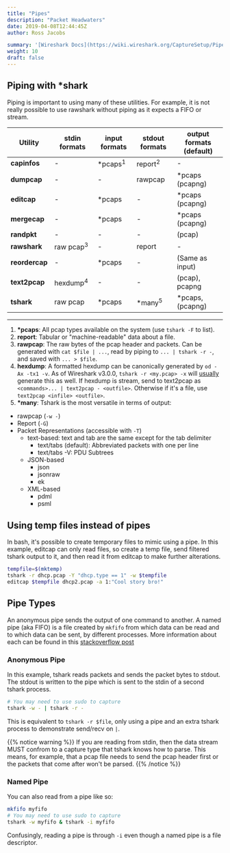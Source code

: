 ```yaml
---
title: "Pipes"
description: "Packet Headwaters"
date: 2019-04-08T12:44:45Z
author: Ross Jacobs

summary: '[Wireshark Docs](https://wiki.wireshark.org/CaptureSetup/Pipes)'
weight: 10
draft: false
---
```


## Piping with *shark

Piping is important to using many of these utilities. For example, it is not
really possible to use rawshark without piping as it expects a FIFO or stream.

| Utility        | stdin formats        | input formats      | stdout formats     | output formats (default) |
|----------------|----------------------|--------------------|--------------------|--------------------------|
| **capinfos**   | -                    | *pcaps<sup>1</sup> | report<sup>2</sup> | -                        |
| **dumpcap**    | -                    | -                  | rawpcap            | *pcaps (pcapng)          |
| **editcap**    | -                    | *pcaps             | -                  | *pcaps (pcapng)          |
| **mergecap**   | -                    | *pcaps             | -                  | *pcaps (pcapng)          |
| **randpkt**    | -                    | -                  | -                  | (pcap)                   |
| **rawshark**   | raw pcap<sup>3</sup> | -                  | report             | -                        |
| **reordercap** | -                    | *pcaps             | -                  | (Same as input)          |
| **text2pcap**  | hexdump<sup>4</sup>  | -                  | -                  | (pcap), pcapng           |
| **tshark**     | raw pcap             | *pcaps             | *many<sup>5</sup>  | *pcaps, (pcapng)         |

---

1. __*pcaps__: All pcap types available on the system (use `tshark -F` to list).
2. __report__: Tabular or "machine-readable" data about a file.
3. __rawpcap__:  The raw bytes of the pcap header and packets. Can be generated
  with `cat $file | ...`, read by piping to `... | tshark -r -`, and saved with
  `... > $file`.
4. __hexdump__: A formatted hexdump can be canonically generated by `od -Ax -tx1 -v`. As of
  Wireshark v3.0.0, `tshark -r <my.pcap> -x` will
  [usually](https://bugs.wireshark.org/bugzilla/show_bug.cgi?id=14639) generate
  this as well. If hexdump is stream, send to text2pcap as
  `<commands>... | text2pcap - <outfile>`.  Otherwise if it's a file, use
  `text2pcap <infile> <outfile>`.
5. __*many__: Tshark is the most versatile in terms of output:
  - rawpcap (`-w -`)
  - Report (`-G`)
  - Packet Representations (accessible with `-T`)
    - text-based: text and tab are the same except for the tab delimiter
      - text/tabs (default): Abbreviated packets with one per line
      - text/tabs -V: PDU Subtrees
    - JSON-based
      - json
      - jsonraw
      - ek
    - XML-based
      - pdml
      - psml

## Using temp files instead of pipes

In bash, it's possible to create temporary files to mimic using a pipe. In
this example, editcap can only read files, so create a temp file, send filtered
tshark output to it, and then read it from editcap to make further alterations.

```bash
tempfile=$(mktemp)
tshark -r dhcp.pcap -Y "dhcp.type == 1" -w $tempfile
editcap $tempfile dhcp2.pcap -a 1:"Cool story bro!"
```

## Pipe Types

An anonymous pipe sends the output of one command to another.
A named pipe (aka FIFO) is a file created by `mkfifo` from which data can be read and to which data can be sent, by different processes.
More information about each can be found in this [stackoverflow post](https://unix.stackexchange.com/questions/436864/how-does-a-fifo-named-pipe-differs-from-a-regular-pipe-unnamed-pipe)

### Anonymous Pipe

In this example, tshark reads packets and sends the packet bytes to stdout. The stdout is written to the pipe which is sent to the stdin of a second tshark process.

```bash
# You may need to use sudo to capture
tshark -w - | tshark -r -
```

This is equivalent to `tshark -r $file`, only using a pipe and an extra tshark process to demonstrate send/recv on `|`.

{{% notice warning %}}
If you are reading from stdin, then the data stream MUST confrom to a capture type that
tshark knows how to parse. This means, for example, that a pcap file needs to
send the pcap header first or the packets that come after won't be parsed.
{{% /notice %}}

### Named Pipe

You can also read from a pipe like so:

```bash
mkfifo myfifo
# You may need to use sudo to capture
tshark -w myfifo & tshark -i myfifo
```

Confusingly, reading a pipe is through `-i` even though a named pipe is a file descriptor.

